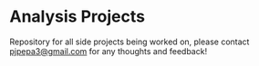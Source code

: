 # Analysis Projects
Repository for all side projects being worked on, please contact pjpepa3@gmail.com for any thoughts and feedback!
